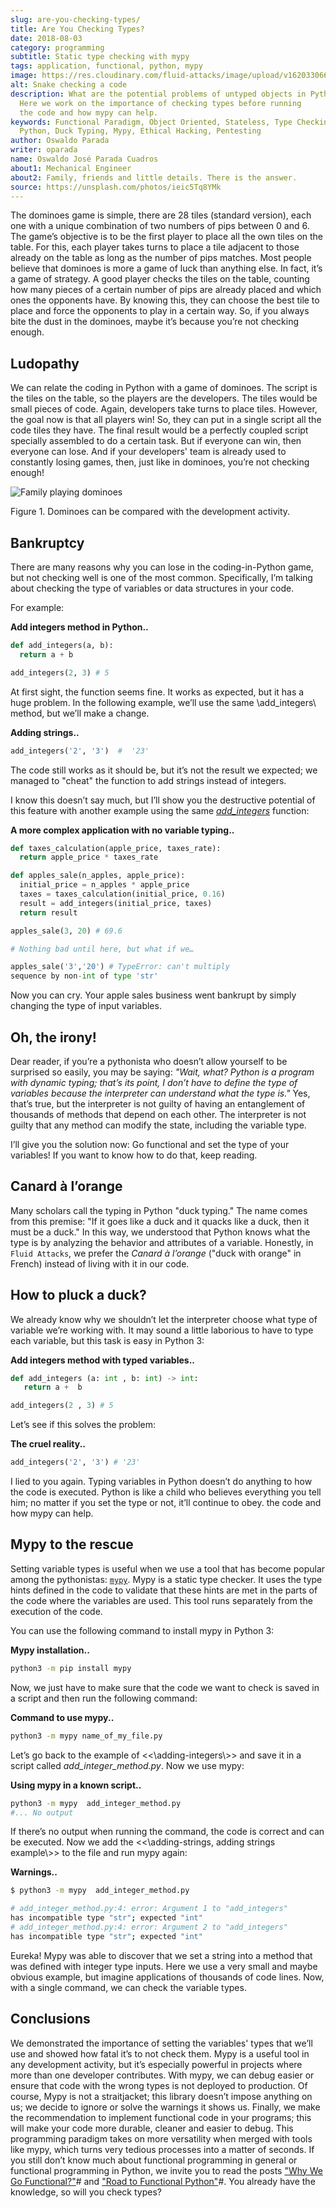```yaml
---
slug: are-you-checking-types/
title: Are You Checking Types?
date: 2018-08-03
category: programming
subtitle: Static type checking with mypy
tags: application, functional, python, mypy
image: https://res.cloudinary.com/fluid-attacks/image/upload/v1620330665/blog/are-you-checking-types/cover_wrwgye.webp
alt: Snake checking a code
description: What are the potential problems of untyped objects in Python?
  Here we work on the importance of checking types before running
  the code and how mypy can help.
keywords: Functional Paradigm, Object Oriented, Stateless, Type Checking,
  Python, Duck Typing, Mypy, Ethical Hacking, Pentesting
author: Oswaldo Parada
writer: oparada
name: Oswaldo José Parada Cuadros
about1: Mechanical Engineer
about2: Family, friends and little details. There is the answer.
source: https://unsplash.com/photos/ieic5Tq8YMk
---
```


The dominoes game is simple, there are 28 tiles (standard version), each
one with a unique combination of two numbers of pips between 0 and 6.
The game’s objective is to be the first player to place all the own
tiles on the table. For this, each player takes turns to place a tile
adjacent to those already on the table as long as the number of pips
matches. Most people believe that dominoes is more a game of luck than
anything else. In fact, it’s a game of strategy. A good player checks
the tiles on the table, counting how many pieces of a certain number of
pips are already placed and which ones the opponents have. By knowing
this, they can choose the best tile to place and force the opponents to
play in a certain way. So, if you always bite the dust in the dominoes,
maybe it’s because you’re not checking enough.

## Ludopathy

We can relate the coding in Python with a game of dominoes. The script
is the tiles on the table, so the players are the developers. The tiles
would be small pieces of code. Again, developers take turns to place
tiles. However, the goal now is that all players win\! So, they can put
in a single script all the code tiles they have. The final result would
be a perfectly coupled script specially assembled to do a certain task.
But if everyone can win, then everyone can lose. And if your developers'
team is already used to constantly losing games, then, just like in
dominoes, you’re not checking enough\!

<div class="imgblock">

![Family playing dominoes](https://res.cloudinary.com/fluid-attacks/image/upload/v1620330662/blog/are-you-checking-types/dominoes_xtbi5m.webp)

<div class="title">

Figure 1. Dominoes can be compared with the development activity.

</div>

</div>

## Bankruptcy

There are many reasons why you can lose in the coding-in-Python game,
but not checking well is one of the most common. Specifically, I’m
talking about checking the type of variables or data structures in your
code.

For example:

**Add integers method in Python..**

``` Python
def add_integers(a, b):
  return a + b

add_integers(2, 3) # 5
```

At first sight, the function seems fine. It works as expected, but it
has a huge problem. In the following example, we’ll use the same
\\add\_integers\\ method, but we’ll make a change.

**Adding strings..**

``` Python
add_integers('2', '3')  #  '23'
```

The code still works as it should be, but it’s not the result we
expected; we managed to "cheat" the function to add strings instead of
integers.

I know this doesn’t say much, but I’ll show you the destructive
potential of this feature with another example using the same
[*add\_integers*](#adding-integers) function:

**A more complex application with no variable typing..**

``` Python
def taxes_calculation(apple_price, taxes_rate):
  return apple_price * taxes_rate

def apples_sale(n_apples, apple_price):
  initial_price = n_apples * apple_price
  taxes = taxes_calculation(initial_price, 0.16)
  result = add_integers(initial_price, taxes)
  return result

apples_sale(3, 20) # 69.6

# Nothing bad until here, but what if we…

apples_sale('3','20') # TypeError: can't multiply
sequence by non-int of type 'str'
```

Now you can cry. Your apple sales business went bankrupt by simply
changing the type of input variables.

## Oh, the irony!

Dear reader, if you’re a pythonista who doesn’t allow yourself to be
surprised so easily, you may be saying: *"Wait, what? Python is a
program with dynamic typing; that’s its point, I don’t have to define
the type of variables because the interpreter can understand what the
type is."* Yes, that’s true, but the interpreter is not guilty of having
an entanglement of thousands of methods that depend on each other. The
interpreter is not guilty that any method can modify the state,
including the variable type.

I’ll give you the solution now: Go functional and set the type of your
variables\! If you want to know how to do that, keep reading.

## Canard à l’orange

Many scholars call the typing in Python "duck typing." The name comes
from this premise: "If it goes like a duck and it quacks like a duck,
then it must be a duck." In this way, we understood that Python knows
what the type is by analyzing the behavior and attributes of a variable.
Honestly, in `Fluid Attacks`, we prefer the *Canard à l’orange* ("duck
with orange" in French) instead of living with it in our code.

## How to pluck a duck?

We already know why we shouldn’t let the interpreter choose what type of
variable we’re working with. It may sound a little laborious to have to
type each variable, but this task is easy in Python 3:

**Add integers method with typed variables..**

``` python
def add_integers (a: int , b: int) -> int:
   return a +  b

add_integers(2 , 3) # 5
```

Let’s see if this solves the problem:

**The cruel reality..**

``` python
add_integers('2', '3') # '23'
```

I lied to you again. Typing variables in Python doesn’t do anything to
how the code is executed. Python is like a child who believes everything
you tell him; no matter if you set the type or not, it’ll continue to
obey.  the code and how mypy can help.

## Mypy to the rescue

Setting variable types is useful when we use a tool that has become
popular among the pythonistas: [`mypy`](http://http://mypy-lang.org/).
Mypy is a static type checker. It uses the type hints defined in the
code to validate that these hints are met in the parts of the code where
the variables are used. This tool runs separately from the execution of
the code.

You can use the following command to install mypy in Python 3:

**Mypy installation..**

``` bash
python3 -m pip install mypy
```

Now, we just have to make sure that the code we want to check is saved
in a script and then run the following command:

**Command to use mypy..**

``` bash
python3 -m mypy name_of_my_file.py
```

Let’s go back to the example of \<\<\\adding-integers\\\>\> and save it
in a script called *add\_integer\_method.py*. Now we use mypy:

**Using mypy in a known script..**

``` bash
python3 -m mypy  add_integer_method.py
#... No output
```

If there’s no output when running the command, the code is correct and
can be executed. Now we add the \<\<\\adding-strings, adding strings
example\\\>\> to the file and run mypy again:

**Warnings..**

``` bash
$ python3 -m mypy  add_integer_method.py

# add_integer_method.py:4: error: Argument 1 to "add_integers"
has incompatible type "str"; expected "int"
# add_integer_method.py:4: error: Argument 2 to "add_integers"
has incompatible type "str"; expected "int"
```

Eureka\! Mypy was able to discover that we set a string into a method
that was defined with integer type inputs. Here we use a very small and
maybe obvious example, but imagine applications of thousands of code
lines. Now, with a single command, we can check the variable types.

## Conclusions

We demonstrated the importance of setting the variables' types that
we’ll use and showed how fatal it’s to not check them. Mypy is a
useful tool in any development activity, but it’s especially powerful in
projects where more than one developer contributes. With mypy, we can
debug easier or ensure that code with the wrong types is not deployed to
production. Of course, Mypy is not a straitjacket; this library doesn’t
impose anything on us; we decide to ignore or solve the warnings it
shows us. Finally, we make the recommendation to implement functional
code in your programs; this will make your code more durable, cleaner
and easier to debug. This programming paradigm takes on more versatility
when merged with tools like mypy, which turns very tedious processes
into a matter of seconds. If you still don’t know much about functional
programming in general or functional programming in Python, we invite
you to read the posts ["Why We Go
Functional?"](../why-we-go-functional/)\# and ["Road to Functional
Python"](../road-to-functional-python/)\#. You already have the
knowledge, so will you check types?
